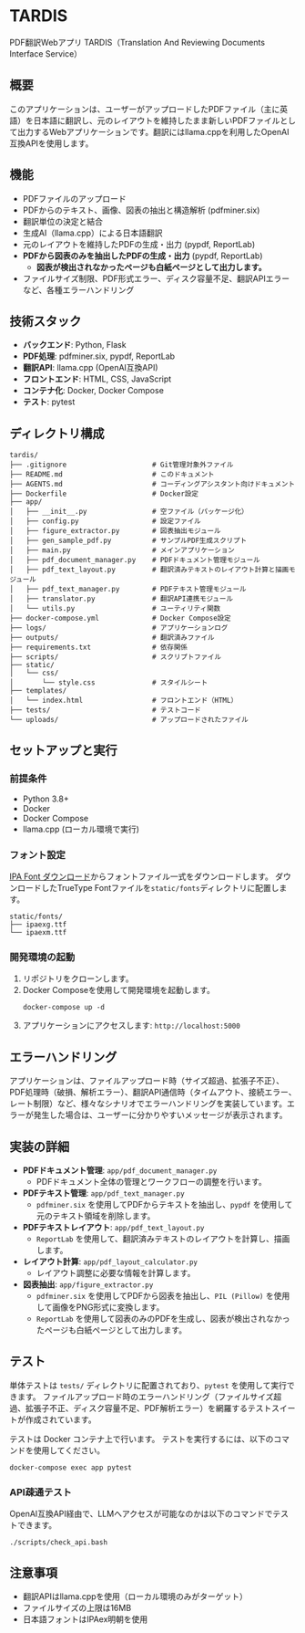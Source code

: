 # TARDIS

PDF翻訳Webアプリ TARDIS（Translation And Reviewing Documents Interface Service）

## 概要

このアプリケーションは、ユーザーがアップロードしたPDFファイル（主に英語）を日本語に翻訳し、元のレイアウトを維持したまま新しいPDFファイルとして出力するWebアプリケーションです。翻訳にはllama.cppを利用したOpenAI互換APIを使用します。

## 機能

- PDFファイルのアップロード
- PDFからのテキスト、画像、図表の抽出と構造解析 (pdfminer.six)
- 翻訳単位の決定と結合
- 生成AI（llama.cpp）による日本語翻訳
- 元のレイアウトを維持したPDFの生成・出力 (pypdf, ReportLab)
- **PDFから図表のみを抽出したPDFの生成・出力** (pypdf, ReportLab)
    - **図表が検出されなかったページも白紙ページとして出力します。**
- ファイルサイズ制限、PDF形式エラー、ディスク容量不足、翻訳APIエラーなど、各種エラーハンドリング

## 技術スタック

- **バックエンド**: Python, Flask
- **PDF処理**: pdfminer.six, pypdf, ReportLab
- **翻訳API**: llama.cpp (OpenAI互換API)
- **フロントエンド**: HTML, CSS, JavaScript
- **コンテナ化**: Docker, Docker Compose
- **テスト**: pytest

## ディレクトリ構成

```shell
tardis/
├── .gitignore                     # Git管理対象外ファイル
├── README.md                      # このドキュメント
├── AGENTS.md                      # コーディングアシスタント向けドキュメント
├── Dockerfile                     # Docker設定
├── app/
│   ├── __init__.py                # 空ファイル（パッケージ化）
│   ├── config.py                  # 設定ファイル
│   ├── figure_extractor.py        # 図表抽出モジュール
│   ├── gen_sample_pdf.py          # サンプルPDF生成スクリプト
│   ├── main.py                    # メインアプリケーション
│   ├── pdf_document_manager.py    # PDFドキュメント管理モジュール
│   ├── pdf_text_layout.py         # 翻訳済みテキストのレイアウト計算と描画モジュール
│   ├── pdf_text_manager.py        # PDFテキスト管理モジュール
│   ├── translator.py              # 翻訳API連携モジュール
│   └── utils.py                   # ユーティリティ関数
├── docker-compose.yml             # Docker Compose設定
├── logs/                          # アプリケーションログ
├── outputs/                       # 翻訳済みファイル
├── requirements.txt               # 依存関係
├── scripts/                       # スクリプトファイル
├── static/
│   └── css/
│       └── style.css              # スタイルシート
├── templates/
│   └── index.html                 # フロントエンド（HTML）
├── tests/                         # テストコード
└── uploads/                       # アップロードされたファイル
```

## セットアップと実行

### 前提条件

- Python 3.8+
- Docker
- Docker Compose
- llama.cpp (ローカル環境で実行)

### フォント設定

[IPA Font ダウンロード](https://moji.or.jp/ipafont/ipafontdownload/)からフォントファイル一式をダウンロードします。
ダウンロードしたTrueType Fontファイルを`static/fonts`ディレクトリに配置します。

```plaintxt
static/fonts/
├── ipaexg.ttf
└── ipaexm.ttf
```

### 開発環境の起動

1.  リポジトリをクローンします。
2.  Docker Composeを使用して開発環境を起動します。
    ```shell
    docker-compose up -d
    ```
3.  アプリケーションにアクセスします: `http://localhost:5000`

## エラーハンドリング

アプリケーションは、ファイルアップロード時（サイズ超過、拡張子不正）、PDF処理時（破損、解析エラー）、翻訳API通信時（タイムアウト、接続エラー、レート制限）など、様々なシナリオでエラーハンドリングを実装しています。エラーが発生した場合は、ユーザーに分かりやすいメッセージが表示されます。

## 実装の詳細

- **PDFドキュメント管理**: `app/pdf_document_manager.py`
    - PDFドキュメント全体の管理とワークフローの調整を行います。
- **PDFテキスト管理**: `app/pdf_text_manager.py`
    - `pdfminer.six` を使用してPDFからテキストを抽出し、`pypdf` を使用して元のテキスト領域を削除します。
- **PDFテキストレイアウト**: `app/pdf_text_layout.py`
    - `ReportLab` を使用して、翻訳済みテキストのレイアウトを計算し、描画します。
- **レイアウト計算**: `app/pdf_layout_calculator.py`
    - レイアウト調整に必要な情報を計算します。
- **図表抽出**: `app/figure_extractor.py`
    - `pdfminer.six` を使用してPDFから図表を抽出し、`PIL (Pillow)` を使用して画像をPNG形式に変換します。
    - `ReportLab` を使用して図表のみのPDFを生成し、図表が検出されなかったページも白紙ページとして出力します。

## テスト

単体テストは `tests/` ディレクトリに配置されており、`pytest` を使用して実行できます。
ファイルアップロード時のエラーハンドリング（ファイルサイズ超過、拡張子不正、ディスク容量不足、PDF解析エラー）を網羅するテストスイートが作成されています。

テストは Docker コンテナ上で行います。
テストを実行するには、以下のコマンドを使用してください。
```shell
docker-compose exec app pytest
```

### API疎通テスト

OpenAI互換API経由で、LLMへアクセスが可能なのかは以下のコマンドでテストできます。

```shell
./scripts/check_api.bash
```

## 注意事項

- 翻訳APIはllama.cppを使用（ローカル環境のみがターゲット）
- ファイルサイズの上限は16MB
- 日本語フォントはIPAex明朝を使用
